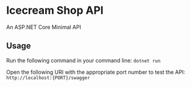 # Icecream Shop API

An ASP.NET Core Minimal API

## Usage
Run the following command in your command line:
`dotnet run`

Open the following URI with the appropriate port number to test the API:
`http://localhost:{PORT}/swagger`
